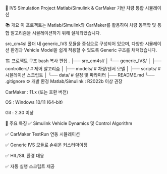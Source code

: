 🚗 IVS Simulation Project
Matlab/Simulink & CarMaker 기반 차량 통합 시뮬레이션

📚 개요
이 프로젝트는 Matlab/Simulink와 CarMaker를 활용하여 차량 동역학 및 통합 알고리즘을 시뮬레이션하기 위해 설계되었습니다.

src_cm4sl 폴더 내 generic_IVS 모듈을 중심으로 구성되어 있으며, 다양한 시뮬레이션 환경과 Vehicle Model을 쉽게 적용할 수 있도록 Generic 구조를 채택했습니다.

🏗️ 프로젝트 구조
bash
복사
편집
.
├── src_cm4sl/
│   └── generic_IVS/
│       ├── controllers/    # 제어 알고리즘
│       ├── models/         # 차량/센서 모델
│       ├── scripts/        # 시뮬레이션 스크립트
│       └── data/           # 설정 및 파라미터
├── README.md
└── .gitignore
⚙ 개발 환경
Matlab/Simulink : R2022b 이상 권장

CarMaker : 11.x (또는 호환 버전)

OS : Windows 10/11 (64-bit)

Git : 2.30 이상

🚀 주요 특징
✅ Simulink Vehicle Dynamics 및 Control Algorithm

✅ CarMaker TestRun 연동 시뮬레이션

✅ Generic IVS 모듈로 손쉬운 커스터마이징

✅ HIL/SIL 환경 대응

✅ 자동 실행 스크립트 제공
